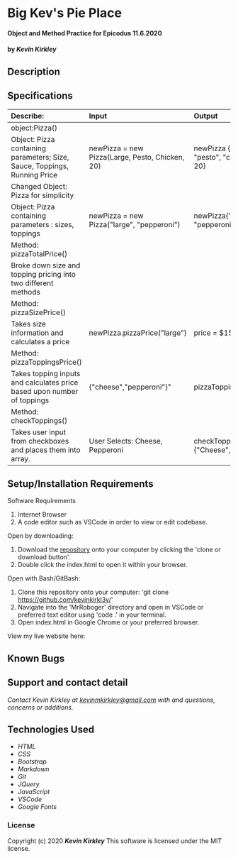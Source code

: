 # Big Kev's Pie Place

#### Object and Method Practice for Epicodus 11.6.2020

#### by _**Kevin Kirkley**_

## Description
 

## Specifications

| Describe: | Input | Output |
| :-----------------------------------| :------------- | :------------- |
| object:Pizza() | | |
| Object: Pizza containing parameters; Size, Sauce, Toppings, Running Price| newPizza = new Pizza(Large, Pesto, Chicken, 20) | newPizza {"large", "pesto", "chicken", 20} |
|Changed Object: Pizza for simplicity | | |
| Object: Pizza containing parameters : sizes, toppings | newPizza = new Pizza("large", "pepperoni") | newPizza{"large", "pepperoni"} |
| Method: pizzaTotalPrice() | | |
|Broke down size and topping pricing into two different methods | | |
| Method: pizzaSizePrice() | | | 
| Takes size information and calculates a price | newPizza.pizzaPrice("large") | price = $15 |
| Method: pizzaToppingsPrice() | | | 
| Takes topping inputs and calculates price based upon number of toppings| {"cheese","pepperoni"}" | pizzaToppingPrice = 2 | 
| Method: checkToppings() | | |
| Takes user input from checkboxes and places them into array. | User Selects: Cheese, Pepperoni | checkToppings  {"Cheese","Pepperoni}





## Setup/Installation Requirements

Software Requirements
1. Internet Browser
2. A code editor such as VSCode in order to view or edit codebase. 

Open by downloading:
1. Download the [repository]() onto your computer by clicking the 'clone or download button'.
2. Double click the index.html to open it within your browser.

Open with Bash/GitBash:
1. Clone this repository onto your computer: 'git clone https://github.com/kevinkirkl3y/'
2. Navigate into the 'MrRoboger' directory and open in VSCode or preferred text editor using 'code .' in your terminal.
3. Open index.html in Google Chrome or your preferred browser. 

View my live website here: 
[]()

## Known Bugs




## Support and contact detail

_Contact Kevin Kirkley at [kevinmkirkley@gmail.com](mailto:kevinmkirkley@gmail.com) with and questions, concerns or additions._

## Technologies Used 

* _HTML_
* _CSS_
* _Bootstrap_
* _Markdown_
* _Git_
* _JQuery_
* _JavaScript_
* _VSCode_
* _Google Fonts_

### License

Copyright (c) 2020 **_Kevin Kirkley_**
This software is licensed under the MIT license.